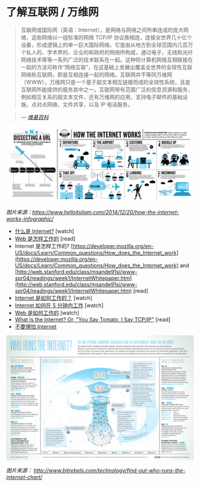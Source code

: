 # 了解互联网 / 万维网

> 互联网或国际网（英语：Internet），是网络与网络之间所串连成的庞大网络，这些网络以一组标准的网络 TCP/IP 协议族相连，连接全世界几十亿个设备，形成逻辑上的单一巨大国际网络。它是由从地方到全球范围内几百万个私人的、学术界的、企业的和政府的网络所构成，通过电子，无线和光纤网络技术等等一系列广泛的技术联系在一起。这种将计算机网络互相联接在一起的方法可称作“网络互联”，在这基础上发展出覆盖全世界的全球性互联网络称互联网，即是互相连接一起的网络。互联网并不等同万维网（WWW），万维网只是一个基于超文本相互链接而成的全球性系统，且是互联网所能提供的服务其中之一。互联网带有范围广泛的信息资源和服务，例如相互关系的超文本文件，还有万维网的应用，支持电子邮件的基础设施，点对点网络，文件共享，以及 IP 电话服务。

><cite>&#8212; [维基百科](https://en.wikipedia.org/wiki/Internet)</cite>

![](../images/how-the-internet-works.jpg "https://www.helloitsliam.com/2014/12/20/how-the-internet-works-infographic/")

<cite>图片来源：<a href="https://www.helloitsliam.com/2014/12/20/how-the-internet-works-infographic/">https://www.helloitsliam.com/2014/12/20/how-the-internet-works-infographic/</a></cite>

* [什么是 Internet?](https://www.youtube.com/watch?v=Dxcc6ycZ73M) [watch]
* [Web 是怎样工作的](https://developer.mozilla.org/en-US/docs/Learn/Getting_started_with_the_web/How_the_Web_works) [read]
* Internet 是怎样工作的? [https://developer.mozilla.org/en-US/docs/Learn/Common_questions/How_does_the_Internet_work](https://developer.mozilla.org/en-US/docs/Learn/Common_questions/How_does_the_Internet_work) and 
[http://web.stanford.edu/class/msande91si/www-spr04/readings/week1/InternetWhitepaper.htm](http://web.stanford.edu/class/msande91si/www-spr04/readings/week1/InternetWhitepaper.htm) [read]
* [Internet 是如何工作的？](https://www.khanacademy.org/partner-content/code-org/internet-works) [watch]
* [Internet 如何在 5 分钟内工作](https://www.youtube.com/watch?v=7_LPdttKXPc) [watch]
* [Web 是如何工作的](https://www.eventedmind.com/classes/how-the-web-works-7f40254c) [watch]
* [What Is the Internet? Or, "You Say Tomato, I Say TCP/IP"](http://www.20thingsilearned.com/en-US/what-is-the-internet/1) [read]
* [不要惧怕 Internet](http://www.dontfeartheinternet.com/)

![](../images/who-runs-the-internet-infographic.jpg "http://www.bitrebels.com/technology/find-out-who-runs-the-internet-chart/")

<cite>图片来源： <a href="http://www.bitrebels.com/technology/find-out-who-runs-the-internet-chart/">http://www.bitrebels.com/technology/find-out-who-runs-the-internet-chart/</a></cite>
